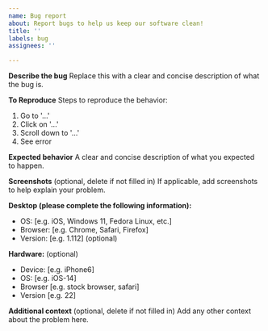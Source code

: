 ```yaml
---
name: Bug report
about: Report bugs to help us keep our software clean!
title: ''
labels: bug
assignees: ''

---
```


**Describe the bug**
Replace this with a clear and concise description of what the bug is.

**To Reproduce**
Steps to reproduce the behavior:
1. Go to '...'
2. Click on '...'
3. Scroll down to '...'
4. See error

**Expected behavior** 
A clear and concise description of what you expected to happen. 

**Screenshots** (optional, delete if not filled in)
If applicable, add screenshots to help explain your problem.

**Desktop (please complete the following information):**
 - OS: [e.g. iOS, Windows 11, Fedora Linux, etc.]
 - Browser: [e.g. Chrome, Safari, Firefox]
 - Version: [e.g. 1.112] (optional)

**Hardware:** (optional)
 - Device: [e.g. iPhone6]
 - OS: [e.g. iOS-14]
 - Browser [e.g. stock browser, safari]
 - Version [e.g. 22]

**Additional context** (optional, delete if not filled in)
Add any other context about the problem here.
